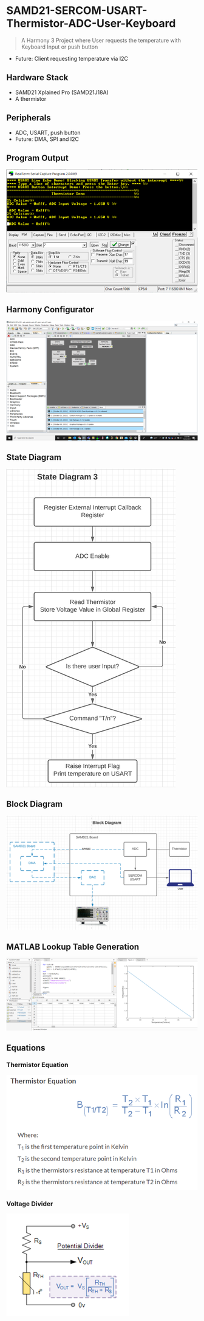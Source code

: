 # SAMD21-SERCOM-USART-Thermistor-ADC-User-Keyboard
> A Harmony 3 Project where User requests the temperature with Keyboard Input or push button
- Future: Client requesting temperature via I2C

## Hardware Stack
- SAMD21 Xplained Pro (SAMD21J18A)
- A thermistor
## Peripherals
- ADC, USART, push button
- Future: DMA, SPI and I2C

## Program Output
![alt text](https://github.com/gokcit/SAMD21-SERCOM-USART-Thermistor-ADC-User-Keyboard-/blob/main/uart.png)
## Harmony Configurator
![alt text](https://github.com/gokcit/SAMD21-SERCOM-USART-Thermistor-ADC-User-Keyboard-/blob/main/harmony%20bd.png)
## State Diagram
![alt text](https://github.com/gokcit/SAMD21-SERCOM-USART-Thermistor-ADC-User-Keyboard-/blob/main/state%20diagram.png)
## Block Diagram
![alt text](https://github.com/gokcit/SAMD21-SERCOM-USART-Thermistor-ADC-User-Keyboard-/blob/main/block%20diagram%202.png)
## MATLAB Lookup Table Generation
![alt text](https://github.com/gokcit/SAMD21-SERCOM-USART-Thermistor-ADC-User-Keyboard-/blob/main/matlab%20ps.png)
## Equations
  ### Thermistor Equation
  ![alt text](https://github.com/gokcit/SAMD21-SERCOM-USART-Thermistor-ADC-User-Keyboard-/blob/main/thermistor%20equation.png)
  ### Voltage Divider
  ![alt text](https://github.com/gokcit/SAMD21-SERCOM-USART-Thermistor-ADC-User-Keyboard-/blob/main/voltage%20divider%203.png)

